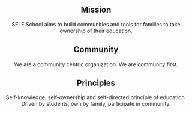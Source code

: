 <h2 align="center">Mission</h2>
<p align="center">SELF School aims to build communities and tools for families to take ownership of their education.</p>

<h2 align="center">Community</h2>
<p align="center">We are a community centric organization. We are community first.</p>

<h2 align="center">Principles</h2>
<p align="center">Self-knowledge, self-ownership and self-directed principle of education. <br>Driven by students, own by family, participate in community.</p>
